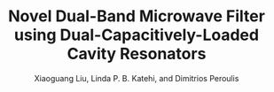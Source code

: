 ---
type: article
title: Novel Dual-Band Microwave Filter using Dual-Capacitively-Loaded Cavity Resonators
author: Xiaoguang Liu, Linda P. B. Katehi, and Dimitrios Peroulis
journal: IEEE Microwave and Wireless Component Letters
volume: 20
number: 11
year: 2010
month: Nov.
doi: 10.1109/LMWC.2010.2059696
pages: 610-612
publisher:
booktitle: IEEE Microwave and Wireless Component Letters
note:
sort_key: 201011
---